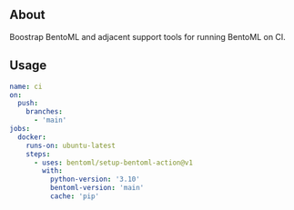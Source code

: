 ## About

Boostrap BentoML and adjacent support tools for running BentoML on CI.

## Usage

```yaml
name: ci
on:
  push:
    branches:
      - 'main'
jobs:
  docker:
    runs-on: ubuntu-latest
    steps:
      - uses: bentoml/setup-bentoml-action@v1
        with:
          python-version: '3.10'
          bentoml-version: 'main'
          cache: 'pip'
```
